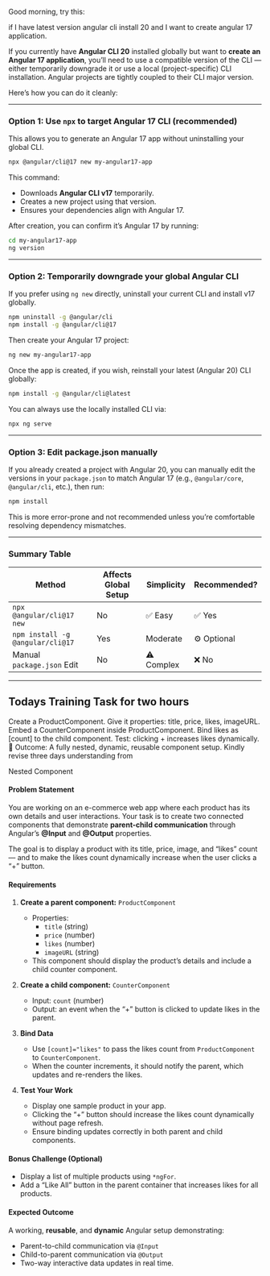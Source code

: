 
Good morning, try this:

if I have latest version angular cli install 20 and I want to create angular 17 application.

If you currently have **Angular CLI 20** installed globally but want to **create an Angular 17 application**, you’ll need to use a compatible version of the CLI — either temporarily downgrade it or use a local (project-specific) CLI installation. Angular projects are tightly coupled to their CLI major version.

Here’s how you can do it cleanly:

***

### Option 1: Use `npx` to target Angular 17 CLI (recommended)
This allows you to generate an Angular 17 app without uninstalling your global CLI.

```bash
npx @angular/cli@17 new my-angular17-app
```

This command:
- Downloads **Angular CLI v17** temporarily.
- Creates a new project using that version.
- Ensures your dependencies align with Angular 17.

After creation, you can confirm it’s Angular 17 by running:
```bash
cd my-angular17-app
ng version
```

***

### Option 2: Temporarily downgrade your global Angular CLI
If you prefer using `ng new` directly, uninstall your current CLI and install v17 globally.

```bash
npm uninstall -g @angular/cli
npm install -g @angular/cli@17
```

Then create your Angular 17 project:
```bash
ng new my-angular17-app
```

Once the app is created, if you wish, reinstall your latest (Angular 20) CLI globally:
```bash
npm install -g @angular/cli@latest
```

You can always use the locally installed CLI via:
```bash
npx ng serve
```

***

### Option 3: Edit package.json manually
If you already created a project with Angular 20, you can manually edit the versions in your `package.json` to match Angular 17 (e.g., `@angular/core`, `@angular/cli`, etc.), then run:

```bash
npm install
```

This is more error-prone and not recommended unless you’re comfortable resolving dependency mismatches.

***

### Summary Table

| Method | Affects Global Setup | Simplicity | Recommended? |
|--------|----------------------|-------------|---------------|
| `npx @angular/cli@17 new` | No | ✅ Easy | ✅ Yes |
| `npm install -g @angular/cli@17` | Yes | Moderate | ⚙️ Optional |
| Manual `package.json` Edit | No | ⚠️ Complex | ❌ No |

***


## Todays Training  Task for two hours

Create a ProductComponent.
Give it properties: title, price, likes, imageURL.
Embed a CounterComponent inside ProductComponent.
Bind likes as [count] to the child component.
Test: clicking + increases likes dynamically.
🔹 Outcome: A fully nested, dynamic, reusable component setup.
Kindly revise three days  understanding  from 

Nested Component

#### **Problem Statement**
You are working on an e-commerce web app where each product has its own details and user interactions. Your task is to create two connected components that demonstrate **parent-child communication** through Angular’s **@Input** and **@Output** properties.

The goal is to display a product with its title, price, image, and “likes” count — and to make the likes count dynamically increase when the user clicks a “+” button.

#### **Requirements**
1. **Create a parent component:** `ProductComponent`
   - Properties:
     - `title` (string)
     - `price` (number)
     - `likes` (number)
     - `imageURL` (string)
   - This component should display the product’s details and include a child counter component.

2. **Create a child component:** `CounterComponent`
   - Input: `count` (number)
   - Output: an event when the “+” button is clicked to update likes in the parent.

3. **Bind Data**
   - Use `[count]="likes"` to pass the likes count from `ProductComponent` to `CounterComponent`.
   - When the counter increments, it should notify the parent, which updates and re-renders the likes.

4. **Test Your Work**
   - Display one sample product in your app.
   - Clicking the “+” button should increase the likes count dynamically without page refresh.
   - Ensure binding updates correctly in both parent and child components.

#### **Bonus Challenge (Optional)**
- Display a list of multiple products using `*ngFor`.
- Add a “Like All” button in the parent container that increases likes for all products.

#### **Expected Outcome**
A working, **reusable**, and **dynamic** Angular setup demonstrating:
- Parent-to-child communication via `@Input`
- Child-to-parent communication via `@Output`
- Two-way interactive data updates in real time.
